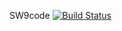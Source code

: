 SW9code
[![Build Status](https://travis-ci.com/tgunde13/SW9ecdar.svg?token=zfNHRsHAYBXGL5jFiW2f&branch=master)](https://travis-ci.com/tgunde13/SW9ecdar)
